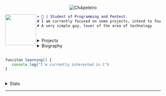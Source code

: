 <p align="center">
<img src="https://komarev.com/ghpvc/?username=ch4peleiro&color=0dc900" alt="Ch4peleiro" />
</p>

<img align="left" width="100" height="100" src="http://pixelartmaker-data-78746291193.nyc3.digitaloceanspaces.com/image/f1dd5233ac80be4.png">
  
```diff
+ 📄 | Student of Programming and Pentest.
# I am currently focused on some projects, intend to found a network of tools.
# A very simple guy, lover of the area of ​​technology
```
<br>

<details>
  <summary>Projects</summary>
  
| Projects | Tags |
| --- | --- |
| [**Seraph Network**](https://github.com/Seraph-Network) | <img src="https://lh3.googleusercontent.com/proxy/IWTILYnCSki9P_mriS0kUHRl93l4SQLKv8tu7YkYvklfD-TH8mLLRzMi00b2mNI8LifpN_gyO9bX5A0ulQt06PzWbKyysNY_" height="30px" width="30px"/>| 
  
</details>

<details> 
  <summary>Biography</summary>
  
  [![Youtube Badge](https://img.shields.io/badge/-Loney-fc0303?style=flat-square&labelColor=fc0303&logo=youtube&logoColor=black&link=https://www.youtube.com/channel/UCP_qe9V1DLBedYBd4kMg4vg)](https://www.youtube.com/channel/UCP_qe9V1DLBedYBd4kMg4vg)   [![Discord Badge](https://img.shields.io/badge/-Ch4p3l31r0-006aff?style=flat-square&labelColor=006aff&logo=discord&logoColor=white&link=https://discord.com/users/841365008704339989)](https://discord.com/users/841365008704339989)
  [![Gmail Badge](https://img.shields.io/badge/-ch4p3l31r0.ofc@gmail.com-ffffff?style=flat-square&logo=Gmail&logoColor=black&link=mailto:ch4p3l31r0.ofc@gmail.com)](mailto:ch4p3l31r0.ofc@gmail.com)
---
  > 💬 | Of course, it is not mandatory to follow me. Call me on Discord! Let's talk!
  <br>

```I
+ 🌎 Come talk to me!
! 🧠 Can you imagine what we're going to talk about?
@@App: Discord@@
```
  
  <img src="https://media.discordapp.net/attachments/842484757438136335/845698045673078784/unknown.png?width=960&height=152">
  
</details>
<br>

```javascript
funciton learning() {
   console.log("I'm currently interested in C")
}
```
<br>

<details>
  <summary>Stats</summary>
  </p>
<p align="center"> My GitHub status information.
</p>
 
<a href="https://github.com/G3ZZING"><img src="https://github-readme-stats.vercel.app/api?username=G3ZZING&include_all_commits=true&count_private=true&show_icons=true&line_height=20&title_color=000000&icon_color=000000&text_color=000000&bg_color=0,e6f1eb,000000"> <img src="https://github-readme-stats.vercel.app/api/top-langs/?username=G3ZZING&title_color=000000&text_color=000000&bg_color=0,e6f1eb,000000"> 
</details>

---

  
  
